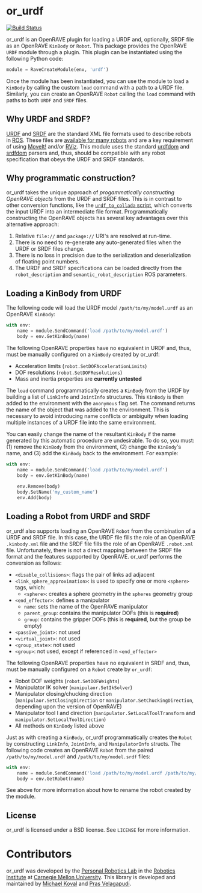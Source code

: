# or_urdf

[![Build Status](https://travis-ci.org/personalrobotics/or_urdf.svg?branch=master)](https://travis-ci.org/personalrobotics/or_urdf)

or_urdf is an OpenRAVE plugin for loading a URDF and, optionally, SRDF file as
an OpenRAVE `KinBody` or `Robot`. This package provides the OpenRAVE `URDF`
module through a plugin. This plugin can be instantiated using the following
Python code:

```python
module = RaveCreateModule(env, 'urdf')
```

Once the module has been instantiated, you can use the module to load a
`KinBody` by calling the custom `load` command with a path to a URDF file.
Similarly, you can create an OpenRAVE `Robot` calling the `load` command with
paths to both `URDF` and `SRDF` files.


## Why URDF and SRDF?

[URDF](http://wiki.ros.org/urdf) and [SRDF](http://wiki.ros.org/srdf) are the
standard XML file formats used to describe robots in [ROS](http://www.ros.org).
These files are [available for many robots](http://wiki.ros.org/urdf/Examples)
and are a key requirement of using
[MoveIt!](http://moveit.ros.org) and/or [RViz](http://wiki.ros.org/rviz). This
module uses the standard [urdfdom](https://github.com/ros/urdfdom) and
[srdfdom](https://github.com/ros-planning/srdfdom) parsers and, thus, should be
compatible with any robot specification that obeys the URDF and SRDF standards.


## Why programmatic construction?

or_urdf takes the unique approach of *progammatically constructing OpenRAVE
objects* from the URDF and SRDF files. This is in contrast to other conversion
functions, like the [`urdf_to_collada`
script](http://wiki.ros.org/collada_urdf), which converts the input URDF into
an intermediate file format. Programmatically constructing the OpenRAVE objects
has several key advantages over this alternative approach:

1. Relative `file://` and `package://` URI's are resolved at run-time.
2. There is no need to re-generate any auto-generated files when the URDF or
   SRDF files change.
3. There is no loss in precision due to the serialization and deserialization
   of floating point numbers.
4. The URDF and SRDF specifications can be loaded directly from the
   `robot_description` and `semantic_robot_description` ROS parameters.


## Loading a KinBody from URDF

The following code will load the URDF model `/path/to/my/model.urdf` as an
OpenRAVE `KinBody`:

```python
with env:
    name = module.SendCommand('load /path/to/my/model.urdf')
    body = env.GetKinBody(name)
```

The following OpenRAVE properties have no equivalent in URDF and, thus, must be
manually configured on a `KinBody` created by or_urdf:

- Acceleration limits (`robot.SetDOFAccelerationLimits`)
- DOF resolutions (`robot.SetDOFResolutions`)
- Mass and inertia properties are **currently untested**

The `load` command programmatically creates a `KinBody` from the URDF by
building a list of `LinkInfo` and `JointInfo` structures. This `KinBody` is
then added to the environment with the `anonymous` flag set. The command
returns the name of the object that was added to the environment. This is
necessary to avoid introducing name conflicts or ambiguity when loading
multiple instances of a URDF file into the same environment.

You can easily change the name of the resultant `KinBody` if the name generated
by this automatic procedure are undesirable. To do so, you must: (1) remove the
`KinBody` from the environment, (2) change the `KinBody`'s name, and (3) add
the `KinBody` back to the environment. For example:

```python
with env:
    name = module.SendCommand('load /path/to/my/model.urdf')
    body = env.GetKinBody(name)
    
    env.Remove(body)
    body.SetName('my_custom_name')
    env.Add(body)
```


## Loading a Robot from URDF and SRDF

or_urdf also supports loading an OpenRAVE `Robot` from the combination of a
URDF and SRDF file. In this case, the URDF file fills the role of an OpenRAVE
`.kinbody.xml` file and the SRDF file fills the role of an OpenRAVE
`.robot.xml` file. Unfortunately, there is not a direct mapping between the
SRDF file format and the features supported by OpenRAVE. or_urdf performs the
conversion as follows:

- `<disable_collisions>`: flags the pair of links ad adjacent
- `<link_sphere_approximation>`: is used to specify one or more `<sphere>` tags, which:
    - `<sphere>`: creates a sphere geometry in the `spheres` geometry group
- `<end_effector>`: defines a manipulator
    - `name`: sets the name of the OpenRAVE manipulator
    - `parent_group`: contains the manipulator DOFs (this is **required**)
    - `group`: contains the gripper DOFs (this is **required**, but the group be empty)
- `<passive_joint>`: not used
- `<virtual_joint>`: not used
- `<group_state>`: not used
- `<group>`: not used, except if referenced in `<end_effector>`

The following OpenRAVE properties have no equivalent in SRDF and, thus, must be
manually configured on a `Robot` create by `or_urdf`:

- Robot DOF weights (`robot.SetDOFWeights`)
- Manipulator IK solver (`manipulaor.SetIkSolver`)
- Manipulator closing/chucking direction (`manipulaor.SetClosingDirection` or
  `manipulator.SetChuckingDirection`, depending upon the version of OpenRAVE)
- Manipulator tool l and direction (`manipulator.SetLocalToolTransform`
  and `manipulator.SetLocalToolDirection`)
- All methods on `KinBody` listed above

Just as with creating a `KinBody`, or_urdf programmatically creates the `Robot`
by constructing `LinkInfo`, `JointInfo`, and `ManipulatorInfo` structs. The
following code creates an OpenRAVE `Robot` from the paired
`/path/to/my/model.urdf` and `/path/to/my/model.srdf` files:

```python
with env:
    name = module.SendCommand('load /path/to/my/model.urdf /path/to/my/model.srdf')
    body = env.GetRobot(name)
```

See above for more information about how to rename the robot created by the
module.


## License

or_urdf is licensed under a BSD license. See `LICENSE` for more information.


# Contributors

or_urdf was developed by the
[Personal Robotics Lab](https://personalrobotics.ri.cmu.edu) in the
[Robotics Institute](https://www.ri.cmu.edu) at
[Carnegie Mellon University](http://www.cmu.edu). This library is developed and
maintained by
[Michael Koval](https://github.com/mkoval) and
[Pras Velagapudi](https://github.com/psigen).

